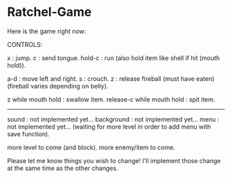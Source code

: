 # Ratchel-Game

Here is the game right now:

CONTROLS:

x      : jump.
c      : send tongue.
hold-c : run (also hold item like shell if hit (mouth hold)).

a-d    : move left and right.
s      : crouch.
z      : release fireball (must have eaten)(fireball varies depending on belly).

z while mouth hold : swallow item.
release-c while mouth hold : spit item.

-----------------------------------------------------------------------------------------------------------------

sound      : not implemented yet...
background : not implemented yet...
menu       : not implemented yet... (waiting for more level in order to add menu with save function).

more level to come (and block).
more enemy/item to come.

Please let me know things you wish to change! I'll implement those change at the same time as the other changes.
